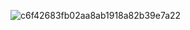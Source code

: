 ![c6f42683fb02aa8ab1918a82b39e7a22](https://github.com/user-attachments/assets/850adb40-d88c-41d6-a91c-cd600ac9716c)
